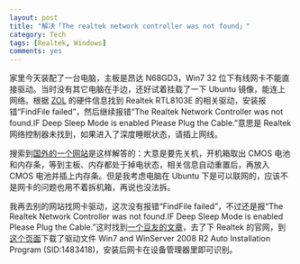 ```yaml
---
layout: post
title: "解决「The realtek network controller was not found」"
category: Tech
tags: [Realtek, Windows]
comments: yes
---
```


家里今天装配了一台电脑，主板是昂达 N68GD3，Win7 32 位下有线网卡不能直接驱动。当时没有其它电脑在手边，还好试着挂载了一下 Ubuntu 镜像，能连上网络。根据 [ZOL](http://detail.zol.com.cn/motherboard/index294964.shtml) 的硬件信息找到 Realtek RTL8103E 的相关驱动，安装报错“FindFile failed”，然后继续报错“The Realtek Network Controller was not found.IF Deep Sleep Mode is enabled Please Plug the Cable.”意思是 Realtek 网络控制器未找到，如果进入了深度睡眠状态，请插上网线。

搜索到[国外的一个网站](http://adeelejaz.com/blog/realteks-network-controller-deep-sleep-mode-issue/)是这样解答的：大意是要先关机，开机箱取出 CMOS 电池和内存条，等到主板、内存都处于掉电状态，相关信息自动重置后，再放入 CMOS 电池并插上内存条。但是我考虑电脑在 Ubuntu 下是可以联网的，应该不是网卡的问题也用不着拆机箱，再说也没法拆。

我再去别的网站找网卡驱动，这次没有报错“FindFile failed”，不过还是报“The Realtek Network Controller was not found.IF Deep Sleep Mode is enabled Please Plug the Cable.”这时找到[一个豆友的文章](http://www.douban.com/note/189617233/)，去了下 Realtek 的官网，到[这个页面](http://www.realtek.com.tw/downloads/downloadsView.aspx?Langid=3&PNid=13&PFid=5&Level=5&Conn=4&DownTypeID=3&GetDown=false)下载了驱动文件 Win7 and WinServer 2008 R2 Auto Installation Program (SID:1483418)，安装后网卡在设备管理器里即可识别。